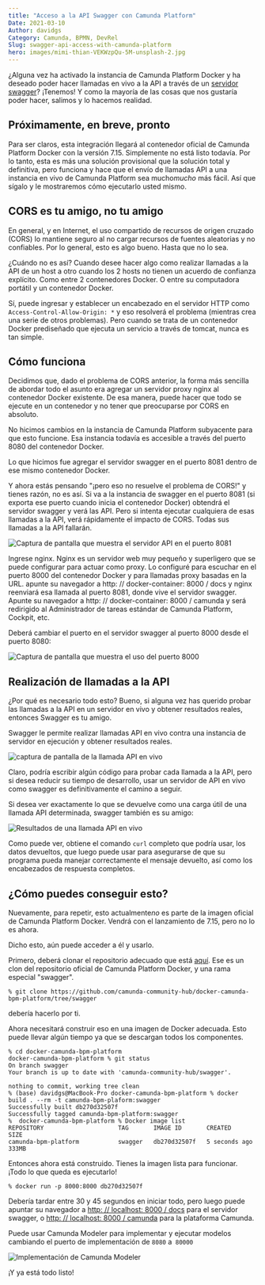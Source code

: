 ```yaml
---
title: "Acceso a la API Swagger con Camunda Platform"
Date: 2021-03-10
Author: davidgs
Category: Camunda, BPMN, DevRel
Slug: swagger-api-access-with-camunda-platform
hero: images/mimi-thian-VEKWzpQu-5M-unsplash-2.jpg
---
```


¿Alguna vez ha activado la instancia de Camunda Platform Docker y ha deseado poder hacer llamadas en vivo a la API a través de un [servidor swagger](https://swagger.io)? ¡Tenemos! Y como la mayoría de las cosas que nos gustaría poder hacer, salimos y lo hacemos realidad.

## Próximamente, en breve, pronto

Para ser claros, esta integración llegará al contenedor oficial de Camunda Platform Docker con la versión 7.15. Simplemente no está listo todavía. Por lo tanto, esta es más una solución provisional que la solución total y definitiva, pero funciona y hace que el envío de llamadas API a una instancia en vivo de Camunda Platform sea mucho*mucho* más fácil. Así que sígalo y le mostraremos cómo ejecutarlo usted mismo.

## CORS es tu amigo, no tu amigo

En general, y en Internet, el uso compartido de recursos de origen cruzado (CORS) lo mantiene seguro al no cargar recursos de fuentes aleatorias y no confiables. Por lo general, esto es algo bueno. Hasta que no lo sea.

¿Cuándo no es así? Cuando desee hacer algo como realizar llamadas a la API de un host a otro cuando los 2 hosts no tienen un acuerdo de confianza explícito. Como entre 2 contenedores Docker. O entre su computadora portátil y un contenedor Docker.

Sí, puede ingresar y establecer un encabezado en el servidor HTTP como `Access-Control-Allow-Origin: *` y eso resolverá el problema (mientras crea una serie de otros problemas). Pero cuando se trata de un contenedor Docker prediseñado que ejecuta un servicio a través de tomcat, nunca es tan simple.

## Cómo funciona

Decidimos que, dado el problema de CORS anterior, la forma más sencilla de abordar todo el asunto era agregar un servidor proxy nginx al contenedor Docker existente. De esa manera, puede hacer que todo se ejecute en un contenedor y no tener que preocuparse por CORS en absoluto.

No hicimos cambios en la instancia de Camunda Platform subyacente para que esto funcione. Esa instancia todavía es accesible a través del puerto 8080 del contenedor Docker.

Lo que hicimos fue agregar el servidor swagger en el puerto 8081 dentro de ese mismo contenedor Docker.

Y ahora estás pensando "¡pero eso no resuelve el problema de CORS!" y tienes razón, no es así. Si va a la instancia de swagger en el puerto 8081 (si exporta ese puerto cuando inicia el contenedor Docker) obtendrá el servidor swagger y verá las API. Pero si intenta ejecutar cualquiera de esas llamadas a la API, verá rápidamente el impacto de CORS. Todas sus llamadas a la API fallarán.

![Captura de pantalla que muestra el servidor API en el puerto 8081](images/Screen%20Shot%202021-02-19%20at%2012.19.33%20PM.png)

Ingrese nginx. Nginx es un servidor web muy pequeño y superligero que se puede configurar para actuar como proxy. Lo configuré para escuchar en el puerto 8000 del contenedor Docker y para llamadas proxy basadas en la URL. apunte su navegador a http: // docker-container: 8000 / docs y nginx reenviará esa llamada al puerto 8081, donde vive el servidor swagger. Apunte su navegador a http: // docker-container: 8000 / camunda y será redirigido al Administrador de tareas estándar de Camunda Platform, Cockpit, etc.

Deberá cambiar el puerto en el servidor swagger al puerto 8000 desde el puerto 8080:

![Captura de pantalla que muestra el uso del puerto 8000](images/Screen%20Shot%202021-02-19%20at%2012.21.08%20PM.png)

## Realización de llamadas a la API

¿Por qué es necesario todo esto? Bueno, si alguna vez has querido probar las llamadas a la API en un servidor en vivo y obtener resultados reales, entonces Swagger es tu amigo.

Swagger le permite realizar llamadas API en vivo contra una instancia de servidor en ejecución y obtener resultados reales.

![captura de pantalla de la llamada API en vivo](images/Screen%20Shot%202021-02-19%20at%2012.21.36%20PM.png)

Claro, podría escribir algún código para probar cada llamada a la API, pero si desea reducir su tiempo de desarrollo, usar un servidor de API en vivo como swagger es definitivamente el camino a seguir.

Si desea ver exactamente lo que se devuelve como una carga útil de una llamada API determinada, swagger también es su amigo:

![Resultados de una llamada API en vivo](images/Screen%20Shot%202021-02-22%20at%2010.46.52%20AM.png)

Como puede ver, obtiene el comando `curl` completo que podría usar, los datos devueltos, que luego puede usar para asegurarse de que su programa pueda manejar correctamente el mensaje devuelto, así como los encabezados de respuesta completos.

## ¿Cómo puedes conseguir esto?

Nuevamente, para repetir, esto actualmente*no* es parte de la imagen oficial de Camunda Platform Docker. Vendrá con el lanzamiento de 7.15, pero no lo es ahora.

Dicho esto, aún puede acceder a él y usarlo.

Primero, deberá clonar el repositorio adecuado que está [aquí](https://github.com/camunda-community-hub/docker-camunda-bpm-platform/tree/swagger). Ese es un clon del repositorio oficial de Camunda Platform Docker, y una rama especial "swagger".

```
% git clone https://github.com/camunda-community-hub/docker-camunda-bpm-platform/tree/swagger
```
debería hacerlo por ti.

Ahora necesitará construir eso en una imagen de Docker adecuada. Esto puede llevar algún tiempo ya que se descargan todos los componentes.

```
% cd docker-camunda-bpm-platform
docker-camunda-bpm-platform % git status
On branch swagger
Your branch is up to date with 'camunda-community-hub/swagger'.

nothing to commit, working tree clean
% (base) davidgs@MacBook-Pro docker-camunda-bpm-platform % docker build . --rm -t camunda-bpm-plaform:swagger
Successfully built db270d32507f
Successfully tagged camunda-bpm-platform:swagger
%  docker-camunda-bpm-platform % Docker image list
REPOSITORY                     TAG       IMAGE ID       CREATED         SIZE
camunda-bpm-platform           swagger   db270d32507f   5 seconds ago   333MB
```
Entonces ahora está construido. Tienes la imagen lista para funcionar. ¡Todo lo que queda es ejecutarlo!

```
% docker run -p 8000:8000 db270d32507f
```

Debería tardar entre 30 y 45 segundos en iniciar todo, pero luego puede apuntar su navegador a [http: // localhost: 8000 / docs](http://localhost:8000/docs) para el servidor swagger, o [ http: // localhost: 8000 / camunda](http://localhost:8000/camunda) para la plataforma Camunda.

Puede usar Camunda Modeler para implementar y ejecutar modelos cambiando el puerto de implementación de `8080` a` 80000`

![Implementación de Camunda Modeler](images/Screen%20Shot%202021-02-22%20at%2011.23.19%20AM.png)

¡Y ya está todo listo!
